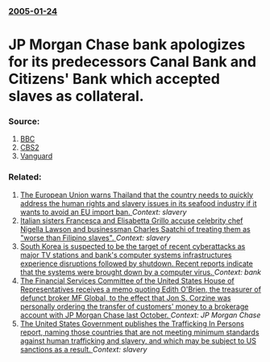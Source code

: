 ### [2005-01-24](/news/2005/01/24/index.md)

#  JP Morgan Chase bank apologizes for its predecessors Canal Bank and Citizens' Bank which accepted slaves as collateral. 




### Source:

1. [BBC](http://news.bbc.co.uk/2/hi/business/4193797.stm)
2. [CBS2](http://cbs2chicago.com/marketwatch/local_story_020225802.html)
3. [Vanguard](http://www.vanguardngr.com/articles/2002/business/b224012005.html)

### Related:

1. [The European Union warns Thailand that the country needs to quickly address the human rights and slavery issues in its seafood industry if it wants to avoid an EU import ban. ](/news/2015/12/18/the-european-union-warns-thailand-that-the-country-needs-to-quickly-address-the-human-rights-and-slavery-issues-in-its-seafood-industry-if-i.md) _Context: slavery_
2. [Italian sisters Francesca and Elisabetta Grillo accuse celebrity chef Nigella Lawson and businessman Charles Saatchi of treating them as "worse than Filipino slaves". ](/news/2013/11/28/italian-sisters-francesca-and-elisabetta-grillo-accuse-celebrity-chef-nigella-lawson-and-businessman-charles-saatchi-of-treating-them-as-wo.md) _Context: slavery_
3. [South Korea is suspected to be the target of recent cyberattacks as major TV stations and bank's computer systems infrastructures experience disruptions followed by shutdown. Recent reports indicate that the systems were brought down by a computer virus. ](/news/2013/03/20/south-korea-is-suspected-to-be-the-target-of-recent-cyberattacks-as-major-tv-stations-and-bank-s-computer-systems-infrastructures-experience.md) _Context: bank_
4. [The Financial Services Committee of the United States House of Representatives receives a memo quoting Edith O'Brien, the treasurer of defunct broker MF Global, to the effect that Jon S. Corzine was personally ordering the transfer of customers' money to a brokerage account with JP Morgan Chase last October. ](/news/2012/03/23/the-financial-services-committee-of-the-united-states-house-of-representatives-receives-a-memo-quoting-edith-o-brien-the-treasurer-of-defun.md) _Context: JP Morgan Chase_
5. [The United States Government publishes the Trafficking In Persons report, naming those countries that are not meeting minimum standards against human trafficking and slavery, and which may be subject to US sanctions as a result. ](/news/2011/06/27/the-united-states-government-publishes-the-trafficking-in-persons-report-naming-those-countries-that-are-not-meeting-minimum-standards-agai.md) _Context: slavery_
